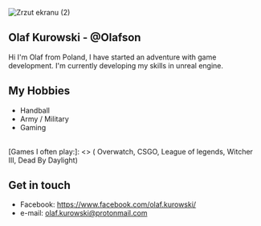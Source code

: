 ![Zrzut ekranu (2)](https://user-images.githubusercontent.com/103067797/162509184-58755f07-7427-4258-999e-c29b3a431a0e.png)

## Olaf Kurowski - @Olafson
Hi I'm Olaf from Poland, I have started an adventure with game development. I'm currently developing my skills in unreal engine. 

## My Hobbies
- Handball
- Army / Military
- Gaming
<br>
 [Games I often play:]: <> ( Overwatch, CSGO, League of legends, Witcher III, Dead By Daylight)



## Get in touch
- Facebook: https://www.facebook.com/olaf.kurowski/
- e-mail: olaf.kurowski@protonmail.com
